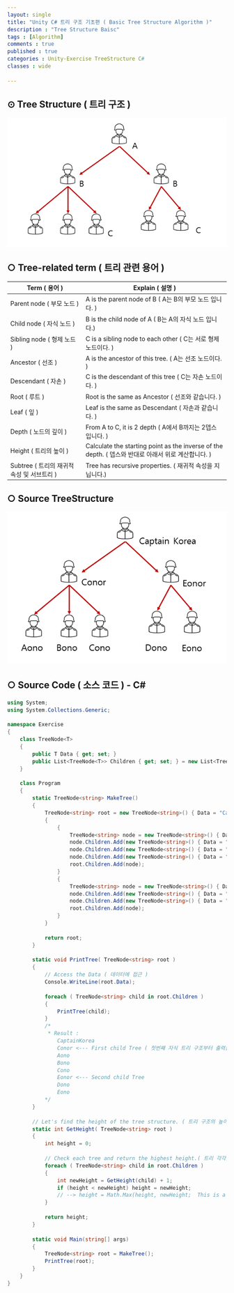 ```yaml
---
layout: single
title: "Unity C# 트리 구조 기초편 ( Basic Tree Structure Algorithm )"
description : "Tree Structure Baisc"
tags : [Algorithm]
comments : true
published : true
categories : Unity-Exercise TreeStructure C#
classes : wide

---
```


## ⊙ Tree Structure ( 트리 구조 )

![TreeSturcture](https://github.com/ConorAnsicOh/conoransicoh.github.io/blob/master/_images/2022-03-23/treeStructure.png?raw=true)

## ○ Tree-related term ( 트리 관련 용어 )

| Term ( 용어 )                              | Explain ( 설명 )                                             |
| ------------------------------------------ | ------------------------------------------------------------ |
| Parent node ( 부모 노드 )                  | A is the parent node of B ( A는 B의 부모 노드 입니다. )      |
| Child node ( 자식 노드 )                   | B is the child node of A ( B는 A의 자식 노드 입니다.)        |
| Sibling node ( 형제 노드 )                 | C is a sibling node to each other ( C는 서로 형제 노드이다. ) |
| Ancestor ( 선조 )                          | A is the ancestor of this tree. ( A는 선조 노드이다. )       |
| Descendant ( 자손 )                        | C is the descendant of this tree ( C는 자손 노드이다. )      |
| Root ( 루트 )                              | Root is the same as Ancestor ( 선조와 같습니다. )            |
| Leaf ( 잎 )                                | Leaf is the same as Descendant ( 자손과 같습니다. )          |
| Depth ( 노드의 깊이 )                      | From A to C, it is 2 depth ( A에서 B까지는 2뎁스 입니다. )   |
| Height ( 트리의 높이 )                     | Calculate the starting point as the inverse of the depth. ( 뎁스와 반대로 아래서 위로 계산합니다. ) |
| Subtree ( 트리의 재귀적 속성 및 서브트리 ) | Tree has recursive properties. ( 재귀적 속성을 지닙니다.)    |



## ○ Source TreeStructure

![SourceTreeStructure](https://github.com/ConorAnsicOh/conoransicoh.github.io/blob/master/_images/2022-03-23/SourceTreeStructure.png?raw=true)

## ○ Source Code ( 소스 코드 ) - C#

````c#
using System;
using System.Collections.Generic;

namespace Exercise
{
    class TreeNode<T>
    {
        public T Data { get; set; }
        public List<TreeNode<T>> Children { get; set; } = new List<TreeNode<T>>();
    }

    class Program
    {
        static TreeNode<string> MakeTree()
        {
            TreeNode<string> root = new TreeNode<string>() { Data = "CaptainKorea" };
            {
                {
                    TreeNode<string> node = new TreeNode<string>() { Data = "Conor" };
                    node.Children.Add(new TreeNode<string>() { Data = "Aono" });
                    node.Children.Add(new TreeNode<string>() { Data = "Bono" });
                    node.Children.Add(new TreeNode<string>() { Data = "Cono" });
                    root.Children.Add(node);
                }
                {
                    TreeNode<string> node = new TreeNode<string>() { Data = "Eonor" };
                    node.Children.Add(new TreeNode<string>() { Data = "Dono" });
                    node.Children.Add(new TreeNode<string>() { Data = "Eono" });
                    root.Children.Add(node);
                }
            }

            return root;
        }

        static void PrintTree( TreeNode<string> root )
        {
            // Access the Data ( 데이터에 접근 )
            Console.WriteLine(root.Data);

            foreach ( TreeNode<string> child in root.Children )
            {
                PrintTree(child);
            }
            /*
             * Result : 
                CaptainKorea
                Conor <--- First child Tree ( 첫번째 자식 트리 구조부터 출력됩니다. )
                Aono
                Bono
                Cono
                Eonor <--- Second child Tree
                Dono
                Eono
            */
        }

        // Let's find the height of the tree structure. ( 트리 구조의 높이를 구해봅시다. )
        static int GetHeight( TreeNode<string> root )
        {
            int height = 0;

            // Check each tree and return the highest height.( 트리 각각을 방문해서 가장 높은 높이를 반환하도록 합니다. )
            foreach ( TreeNode<string> child in root.Children )
            {
                int newHeight = GetHeight(child) + 1;
                if (height < newHeight) height = newHeight;
                // --> height = Math.Max(height, newHeight;  This is a high-quality code with visibility ( if문을 대체하는 고오오오~급진 코드입니다~ )
            }

            return height;
        }

        static void Main(string[] args)
        {
            TreeNode<string> root = MakeTree();
            PrintTree(root);
        }
    }
}
````

